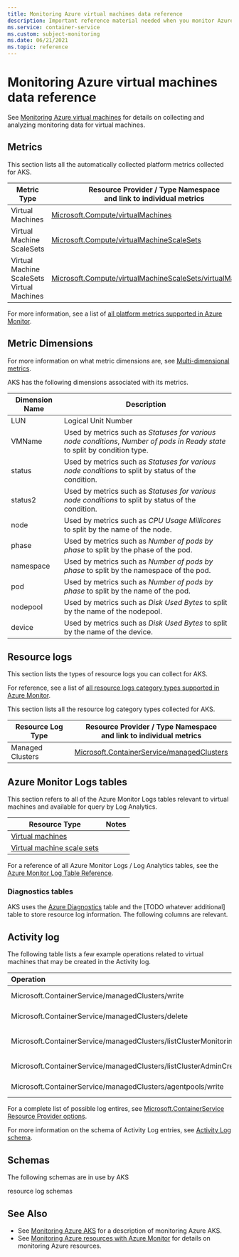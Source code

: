 ```yaml
---
title: Monitoring Azure virtual machines data reference
description: Important reference material needed when you monitor Azure virtual machines 
ms.service: container-service
ms.custom: subject-monitoring
ms.date: 06/21/2021
ms.topic: reference
---
```


# Monitoring Azure virtual machines data reference

See [Monitoring Azure virtual machines](monitor-vm.md) for details on collecting and analyzing monitoring data for virtual machines.

## Metrics

This section lists all the automatically collected platform metrics collected for AKS.  

|Metric Type | Resource Provider / Type Namespace<br/> and link to individual metrics |
|-------|-----|
| Virtual Machines| [Microsoft.Compute/virtualMachines](/azure/azure-monitor/essentials/metrics-supported#microsoftcomputevirtualmachines) |
| Virtual Machine ScaleSets | [Microsoft.Compute/virtualMachineScaleSets](/azure/azure-monitor/essentials/metrics-supported#microsoftcomputevirtualmachinescalesets)|
| Virtual Machine ScaleSets Virtual Machines | [Microsoft.Compute/virtualMachineScaleSets/virtualMachines](/azure/azure-monitor/essentials/metrics-supported#microsoftcomputevirtualmachinescalesetsvirtualmachines)|

For more information, see a list of [all platform metrics supported in Azure Monitor](/azure/azure-monitor/platform/metrics-supported).

## Metric Dimensions

For more information on what metric dimensions are, see [Multi-dimensional metrics](/azure/azure-monitor/platform/data-platform-metrics#multi-dimensional-metrics).

<!-- listed here /azure/azure-monitor/essentials/metrics-supported#microsoftcontainerservicemanagedclusters-->

AKS has the following dimensions associated with its metrics.

| Dimension Name | Description |
| ------------------- | ----------------- |
| LUN | Logical Unit Number |
| VMName | Used by metrics such as *Statuses for various node conditions*, *Number of pods in Ready state* to split by condition type. |
| status | Used by metrics such as *Statuses for various node conditions* to split by status of the condition. |
| status2 | Used by metrics such as *Statuses for various node conditions* to split by status of the condition.  |
| node | Used by metrics such as *CPU Usage Millicores* to split by the name of the node. |
| phase | Used by metrics such as *Number of pods by phase* to split by the phase of the pod. |
| namespace | Used by metrics such as *Number of pods by phase* to split by the namespace of the pod. |
| pod | Used by metrics such as *Number of pods by phase* to split by the name of the pod. |
| nodepool | Used by metrics such as *Disk Used Bytes* to split by the name of the nodepool. |
| device | Used by metrics such as *Disk Used Bytes* to split by the name of the device. |

## Resource logs

This section lists the types of resource logs you can collect for AKS.

For reference, see a list of [all resource logs category types supported in Azure Monitor](/azure/azure-monitor/platform/resource-logs-schema).

This section lists all the resource log category types collected for AKS.  

|Resource Log Type | Resource Provider / Type Namespace<br/> and link to individual metrics |
|-------|-----|
| Managed Clusters | [Microsoft.ContainerService/managedClusters](/azure/azure-monitor/essentials/resource-logs-categories#microsoftcontainerservicemanagedclusters) |

## Azure Monitor Logs tables

This section refers to all of the Azure Monitor Logs tables relevant to virtual machines and available for query by Log Analytics. 

|Resource Type | Notes |
|-------|-----|
| [Virtual machines](/azure/azure-monitor/reference/tables/tables-resourcetype#virtual-machines) | |
| [Virtual machine scale sets](/azure/azure-monitor/reference/tables/tables-resourcetype#virtual-machine-scale-sets) | |

For a reference of all Azure Monitor Logs / Log Analytics tables, see the [Azure Monitor Log Table Reference](/azure/azure-monitor/reference/tables/tables-resourcetype).

### Diagnostics tables

AKS uses the [Azure Diagnostics](/azure/azure-monitor/reference/tables/azurediagnostics) table and the [TODO whatever additional] table to store resource log information. The following columns are relevant.



## Activity log

The following table lists a few example operations related to virtual machines that may be created in the Activity log.

| Operation | Description |
|:---|:---|
| Microsoft.ContainerService/managedClusters/write | Create or Update Managed Cluster |
| Microsoft.ContainerService/managedClusters/delete | Delete Managed Cluster |
| Microsoft.ContainerService/managedClusters/listClusterMonitoringUserCredential/action | List clusterMonitoringUser credential |
| Microsoft.ContainerService/managedClusters/listClusterAdminCredential/action | List clusterAdmin credential |
| Microsoft.ContainerService/managedClusters/agentpools/write | Create or Update Agent Pool |

For a complete list of possible log entires, see [Microsoft.ContainerService Resource Provider options](/azure/role-based-access-control/resource-provider-operations#microsoftcontainerservice).

For more information on the schema of Activity Log entries, see [Activity  Log schema](/azure/azure-monitor/essentials/activity-log-schema). 

## Schemas
<!-- REQUIRED. Please keep heading in this order -->

The following schemas are in use by AKS

resource log schemas

<!-- List the schema and their usage. This can be for resource logs, alerts, event hub formats, etc depending on what you think is important. -->

## See Also

- See [Monitoring Azure AKS](../aks/monitor-aks.md) for a description of monitoring Azure AKS.
- See [Monitoring Azure resources with Azure Monitor](/azure/azure-monitor/insights/monitor-azure-resources) for details on monitoring Azure resources.